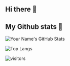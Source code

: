 ## Hi there 👋

## My Github stats 🚀
![Your Name's GitHub Stats](https://github-readme-stats.vercel.app/api?username=jarnolooij&show_icons=true&rank_icon=github&theme=github_dark_dimmed&include_all_commits=true&hide=contribs,issues)

![Top Langs](https://github-readme-stats.vercel.app/api/top-langs/?username=jarnolooij&layout=compact)

![visitors](https://visitor-badge.glitch.me/badge?page_id=page.id&left_color=green&right_color=red)

